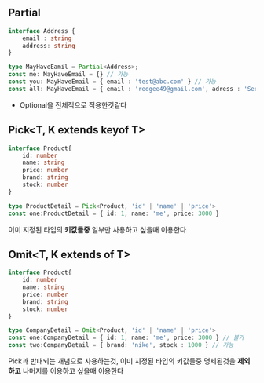 ## Partial<T>

```ts
interface Address {
    email : string
    address: string
}

type MayHaveEamil = Partial<Address>;
const me: MayHaveEmail = {} // 가능
const you: MayHaveEmail = { email : 'test@abc.com' } // 가능
const all: MayHaveEmail = { email : 'redgee49@gmail.com', adress : 'Seoul' } // 가능
```
- Optional을 전체적으로 적용한것같다

## Pick<T, K extends keyof T>

```ts
interface Product{
    id: number
    name: string
    price: number
    brand: string
    stock: number
}

type ProductDetail = Pick<Product, 'id' | 'name' | 'price'>
const one:ProductDetail = { id: 1, name: 'me', price: 3000 }
```
이미 지정된 타입의 **키값들중** 일부만 사용하고 싶을때 이용한다


## Omit<T, K extends of T>

```ts
interface Product{
    id: number
    name: string
    price: number
    brand: string
    stock: number
}

type CompanyDetail = Omit<Product, 'id' | 'name' | 'price'>
const one:CompanyDetail = { id: 1, name: 'me', price: 3000 } // 불가
const two:CompanyDetail = { brand: 'nike', stock : 1000 } // 가능 
```

Pick과 반대되는 개념으로 사용하는것, 이미 지정된 타입의 키값들중 명세된것을 **제외하고** 나머지를 이용하고 싶을때 이용한다